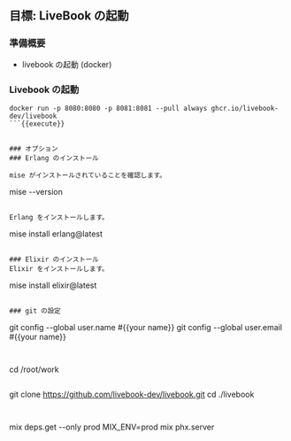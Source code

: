 ## 目標: LiveBook の起動
### 準備概要
- livebook の起動 (docker)


### Livebook の起動

```
docker run -p 8080:8080 -p 8081:8081 --pull always ghcr.io/livebook-dev/livebook
```{{execute}}


### オプション
### Erlang のインストール

mise がインストールされていることを確認します。

```
mise --version
```{{execute}}

Erlang をインストールします。

```
mise install erlang@latest
```{{execute}}

### Elixir のインストール
Elixir をインストールします。

```
mise install elixir@latest
```{{execute}}

### git の設定

```
git config --global user.name #{{your name}}
git config --global user.email #{{your name}}
```{{copy}}


```
cd /root/work
```{{execute}}

```
git clone https://github.com/livebook-dev/livebook.git
cd ./livebook
```{{execute}}


```
mix deps.get --only prod
MIX_ENV=prod mix phx.server
```{{execute}}
